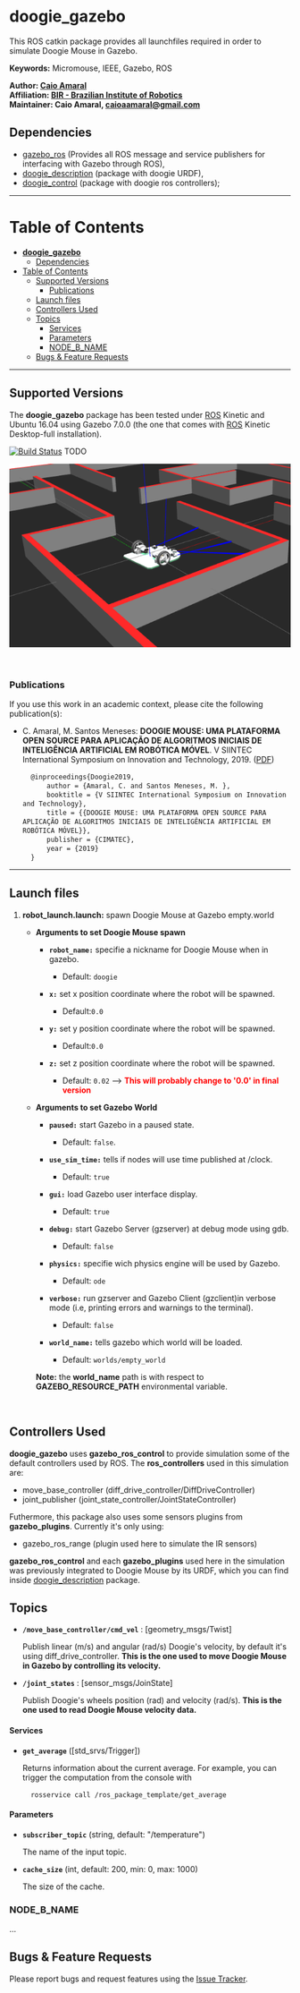 # **doogie_gazebo**

This ROS catkin package provides all launchfiles required in order to simulate Doogie Mouse in Gazebo.

**Keywords:** Micromouse, IEEE, Gazebo, ROS

**Author: [Caio Amaral]<br />
Affiliation: [BIR - Brazilian Institute of Robotics]<br />
Maintainer: Caio Amaral, caioaamaral@gmail.com**

## Dependencies 
- [gazebo_ros] (Provides all ROS message and service publishers for interfacing with Gazebo through ROS),
- [doogie_description] (package with doogie URDF),
- [doogie_control] (package with doogie ros controllers);
____

# Table of Contents
- [**doogie_gazebo**](#doogiegazebo)
  - [Dependencies](#dependencies)
- [Table of Contents](#table-of-contents)
  - [Supported Versions](#supported-versions)
    - [Publications](#publications)
  - [Launch files](#launch-files)
  - [Controllers Used](#controllers-used)
  - [Topics](#topics)
      - [Services](#services)
      - [Parameters](#parameters)
    - [NODE_B_NAME](#nodebname)
  - [Bugs & Feature Requests](#bugs--feature-requests)
____

## Supported Versions

The **doogie_gazebo** package has been tested under [ROS] Kinetic and Ubuntu 16.04 using Gazebo 7.0.0 (the one that comes with [ROS] Kinetic Desktop-full installation). 

[![Build Status](http://rsl-ci.ethz.ch/buildStatus/icon?job=ros_best_practices)](http://rsl-ci.ethz.ch/job/ros_best_practices/) TODO


![Example image](docs/doogie_gazebo.png)

</br>

### Publications

If you use this work in an academic context, please cite the following publication(s):

* C. Amaral, M. Santos Meneses: **DOOGIE MOUSE: UMA PLATAFORMA OPEN SOURCE PARA
APLICAÇÃO DE ALGORITMOS INICIAIS DE INTELIGÊNCIA
ARTIFICIAL EM ROBÓTICA MÓVEL**. V SIINTEC International Symposium on Innovation and Technology, 2019. ([PDF](/doogie_gazebo/docs/Paper_SIINTEC_V.pdf))

        @inproceedings{Doogie2019,
            author = {Amaral, C. and Santos Meneses, M. },
            booktitle = {V SIINTEC International Symposium on Innovation and Technology},
            title = {{DOOGIE MOUSE: UMA PLATAFORMA OPEN SOURCE PARA APLICAÇÃO DE ALGORITMOS INICIAIS DE INTELIGÊNCIA ARTIFICIAL EM ROBÓTICA MÓVEL}},
            publisher = {CIMATEC},
            year = {2019}
        }

____

## Launch files

1. **robot_launch.launch:** spawn Doogie Mouse at Gazebo empty.world

     - **Arguments to set Doogie Mouse spawn**

       - **`robot_name:`** specifie a nickname for Doogie Mouse when in gazebo.
      
          - Default: `doogie`
  
       - **`x:`** set x position coordinate where the robot will be spawned.
          - Default:`0.0`
       - **`y:`** set y position coordinate where the robot will be spawned.
          - Default:`0.0`
       - **`z:`** set z position coordinate where the robot will be spawned.
          - Default: `0.02` --> <span style="color:red">**This will probably change to '0.0' in final version**</span>

     - **Arguments to set Gazebo World**

       - **`paused:`** start Gazebo in a paused state. 

         - Default: `false`.
  
       - **`use_sim_time:`** tells if nodes will use time published at /clock.

          - Default: `true` 

       - **`gui:`** load Gazebo user interface display.
    
          - Default: `true`

       - **`debug:`** start Gazebo Server (gzserver) at debug mode using gdb.

          - Default: `false`

       - **`physics:`** specifie wich physics engine will be used by Gazebo.

          - Default: `ode`

       - **`verbose:`** run gzserver and Gazebo Client (gzclient)in verbose mode (i.e, printing errors and warnings to the terminal).
  
          - Default: `false`

       - **`world_name:`** tells gazebo which world will be loaded.
    
          - Default: `worlds/empty_world` 
    
        **Note:** the **world_name** path is with respect to **GAZEBO_RESOURCE_PATH** environmental variable.

</br>

## Controllers Used

**doogie_gazebo** uses **gazebo_ros_control** to provide simulation some of the default controllers used by ROS. The **ros_controllers** used in this simulation are:

   - move_base_controller (diff_drive_controller/DiffDriveController)
   - joint_publisher (joint_state_controller/JointStateController)

Futhermore, this package also uses some sensors plugins from **gazebo_plugins**. Currently it's only using:

   - gazebo_ros_range (plugin used here to simulate the IR sensors)

**gazebo_ros_control** and each **gazebo_plugins** used here in the simulation was previously integrated to Doogie Mouse by its URDF, which you can find inside [doogie_description] package.

## Topics

- **`/move_base_controller/cmd_vel`** : [geometry_msgs/Twist]

	Publish linear (m/s) and angular (rad/s) Doogie's velocity, by default it's using diff_drive_controller. **This is the one used to move Doogie Mouse in Gazebo by controlling its velocity.**

- **`/joint_states`** : [sensor_msgs/JoinState]
  
  Publish Doogie's wheels position (rad) and velocity (rad/s). **This is the one used to read Doogie Mouse velocity data.**


#### Services

* **`get_average`** ([std_srvs/Trigger])

	Returns information about the current average. For example, you can trigger the computation from the console with

		rosservice call /ros_package_template/get_average


#### Parameters

* **`subscriber_topic`** (string, default: "/temperature")

	The name of the input topic.

* **`cache_size`** (int, default: 200, min: 0, max: 1000)

	The size of the cache.


### NODE_B_NAME

...


## Bugs & Feature Requests

Please report bugs and request features using the [Issue Tracker](TODO).

[doogie_description]:  https://github.com/Brazilian-Institute-of-Robotics/doogie_description

[doogie_control]:  https://github.com/Brazilian-Institute-of-Robotics/doogie_control

[doogie_simulators]: https://github.com/Brazilian-Institute-of-Robotics/doogie_simulators

[gazebo_ros]: http://wiki.ros.org/gazebo_ros

[ros_control / gazebo_ros_control]: http://gazebosim.org/tutorials?tut=ros_control

[ROS]: http://www.ros.org

[URDF]: http://wiki.ros.org/urdf 

[Xacro]: http://wiki.ros.org/xacro 

[Rviz]: http://wiki.ros.org/rviz

[BIR - Brazilian Institute of Robotics]: https://github.com/Brazilian-Institute-of-Robotics

[Caio Amaral]: https://github.com/caioaamaral